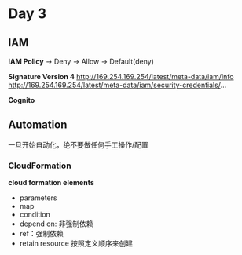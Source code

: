 # Day 3
## IAM
**IAM Policy**
-> Deny -> Allow -> Default(deny)

**Signature Version 4**
http://169.254.169.254/latest/meta-data/iam/info
http://169.254.169.254/latest/meta-data/iam/security-credentials/...

**Cognito**

## Automation
一旦开始自动化，绝不要做任何手工操作/配置

### CloudFormation
**cloud formation elements**
- parameters
- map
- condition
- depend on: 非强制依赖
- ref：强制依赖
- retain
resource 按照定义顺序来创建

<!--stackedit_data:
eyJoaXN0b3J5IjpbLTEzNTE0MTM1MjksLTE0MDIxNTgzODMsMT
A5MjI0NjY3NSwtMjgzOTY4MTEzLDY2NTIyOTQ2NywxNzgxNDc2
NzQ0LC03MjI3NTkxOTYsNjg2ODE3ODM2LDQ0MTk0MTU2LC0yMT
QwNTY2Mjc1XX0=
-->